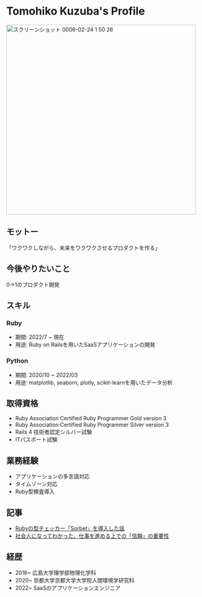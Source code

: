 # Tomohiko Kuzuba's Profile
<img width="500" alt="スクリーンショット 0006-02-24 1 50 26" src="https://github.com/tomohiko9090/Tomohiko-Kuzuba/assets/66200485/e6797147-005f-495e-9586-90b070432670">


## モットー
「ワクワクしながら、未来をワクワクさせるプロダクトを作る」

## 今後やりたいこと
0→1のプロダクト開発

## スキル
### Ruby
- 期間: 2022/7 ~ 現在
- 用途: Ruby on Railsを用いたSaaSアプリケーションの開発

### Python
- 期間: 2020/10 ~ 2022/03 
- 用途: matplotlib, seaborn, plotly, scikit-learnを用いたデータ分析

## 取得資格
- Ruby Association Certified Ruby Programmer Gold version 3
- Ruby Association Certified Ruby Programmer Silver version 3
- Rails 4 技術者認定シルバー試験
- ITパスポート試験

## 業務経験
- アプリケーションの多言語対応
- タイムゾーン対応
- Ruby型検査導入

## 記事
- [Rubyの型チェッカー「Sorbet」を導入した話](https://qiita.com/tomohiko9090/items/2491649e2144acafee73)
- [社会人になってわかった、仕事を進める上での「信頼」の重要性](https://note.com/cingulate/n/ne5c8caac766d)

## 経歴
- 2016~ 広島大学理学部物理化学科
- 2020~ 京都大学京都大学大学院人間環境学研究科
- 2022~ SaaSのアプリケーションエンジニア
